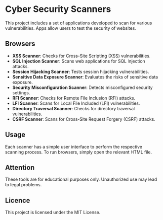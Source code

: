 # Cyber ​​Security Scanners

This project includes a set of applications developed to scan for various vulnerabilities. Apps allow users to test the security of websites.

## Browsers
- **XSS Scanner**: Checks for Cross-Site Scripting (XSS) vulnerabilities.
- **SQL Injection Scanner**: Scans web applications for SQL Injection attacks.
- **Session Hijacking Scanner**: Tests session hijacking vulnerabilities.
- **Sensitive Data Exposure Scanner**: Evaluates the risks of sensitive data exposure.
- **Security Misconfiguration Scanner**: Detects misconfigured security settings.
- **RFI Scanner**: Checks for Remote File Inclusion (RFI) attacks.
- **LFI Scanner**: Scans for Local File Included (LFI) vulnerabilities.
- **Directory Traversal Scanner**: Checks for directory traversal vulnerabilities.
- **CSRF Scanner**: Scans for Cross-Site Request Forgery (CSRF) attacks.

## Usage
Each scanner has a simple user interface to perform the respective scanning process. To run browsers, simply open the relevant HTML file.

## Attention
These tools are for educational purposes only. Unauthorized use may lead to legal problems.

## Licence
This project is licensed under the MIT License.
